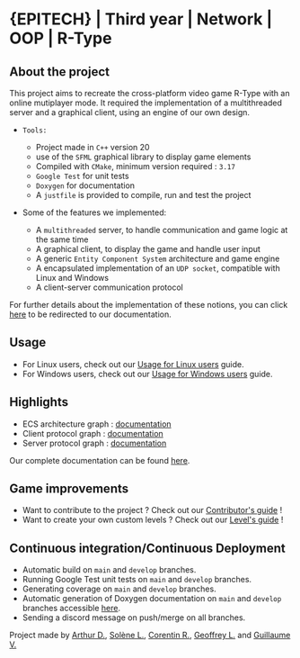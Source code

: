 # {EPITECH} | Third year | Network | OOP | R-Type

## About the project

This project aims to recreate the cross-platform video game R-Type with an online mutiplayer mode.
It required the implementation of a multithreaded server and a graphical client, using an engine of our own design.

- `Tools:`
  - Project made in `C++` version 20
  - use of the `SFML` graphical library to display game elements
  - Compiled with `CMake`, minimum version required : `3.17`
  - `Google Test` for unit tests
  - `Doxygen` for documentation
  - A `justfile` is provided to compile, run and test the project

- Some of the features we implemented:
  - A `multithreaded` server, to handle communication and game logic at the same time
  - A graphical client, to display the game and handle user input
  - A generic `Entity Component System` architecture and game engine
  - A encapsulated implementation of an `UDP socket`, compatible with Linux and Windows
  - A client-server communication protocol

For further details about the implementation of these notions, you can click [here](https://arthurtakase.github.io/R-Type/) to be redirected to our documentation.

## Usage

- For Linux users, check out our [Usage for Linux users](docs/UsageLinux.md) guide.
- For Windows users, check out our [Usage for Windows users](docs/UsageWindows.md) guide.

## Highlights

- ECS architecture graph : [documentation](docs/ECS.md)
- Client protocol graph : [documentation](docs/ClientProtocol.md)
- Server protocol graph : [documentation](docs/ServerProtocol.md)

Our complete documentation can be found [here](https://arthurtakase.github.io/R-Type/).

## Game improvements

- Want to contribute to the project ? Check out our [Contributor's guide](docs/Contributor.md) !
- Want to create your own custom levels ? Check out our [Level's guide](docs/CustomLevel.md) !

## Continuous integration/Continuous Deployment

- Automatic build on `main` and `develop` branches.
- Running Google Test unit tests on `main` and `develop` branches.
- Generating coverage on `main` and `develop` branches.
- Automatic generation of Doxygen documentation on `main` and `develop` branches accessible [here](https://arthurtakase.github.io/R-Type/).
- Sending a discord message on push/merge on all branches.

Project made by [Arthur D.](https://github.com/ArthurTakase), [Solène L.](https://github.com/slefeu), [Corentin R.](https://github.com/roy-corentin), [Geoffrey L.](https://github.com/GeoffreyLabruyere) and [Guillaume V.](https://github.com/GuillaumeVernizeau)
